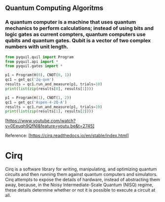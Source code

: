 ## Quantum Computing Algoritms ##

### A quantum computer is a machine that uses quantum mechanics to perform calculations; instead of using bits and logic gates as current compters, quantum computers use qubits and quantum gates. Qubit is a vector of two complex numbers with unit length.




``` python
from pyquil.quil import Program
from pyquil.api import *
from pyquil.gates import *

p1 = Program(H(0), CNOT(0, 1))
qc1 = get_qc('2q-qvm')
results = qc1.run_and_measure(p1, trials=10)
print(list(zip(results[0], results[1])))

p1 = Program(H(1), CNOT(1, 2))
qc1 = get_qc('Aspen-4-2Q-A')
results = qc1.run_and_measure(p1, trials=10)
print(list(zip(results[1], results[2])))

```

[https://www.youtube.com/watch?v=0Eeuqh9QfNI&feature=youtu.be&t=2745]



Reference: [https://cirq.readthedocs.io/en/stable/index.html]
# Cirq
Cirq is a software library for writing, manipulating, and optimizing quantum circuits and then running them against quantum computers and simulators. Cirq attempts to expose the details of hardware, instead of abstracting them away, because, in the Noisy Intermediate-Scale Quantum (NISQ) regime, these details determine whether or not it is possible to execute a circuit at all.
